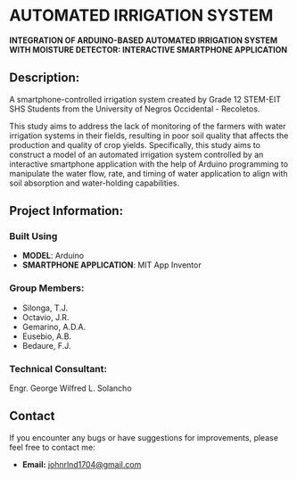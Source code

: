 # AUTOMATED IRRIGATION SYSTEM
**INTEGRATION OF ARDUINO-BASED AUTOMATED IRRIGATION SYSTEM 
WITH MOISTURE DETECTOR: INTERACTIVE SMARTPHONE APPLICATION**

## Description:
A smartphone-controlled irrigation system created by Grade 12 STEM-EIT SHS Students from the University of Negros Occidental - Recoletos.

This study aims to address the lack of monitoring of the farmers with water irrigation systems in their fields, resulting in poor soil quality that
affects the production and quality of crop yields. Specifically, this study aims to construct a model of an automated irrigation system controlled by
an interactive smartphone application with the help of Arduino programming to manipulate the water flow, rate, and timing of water application to 
align with soil absorption and water-holding capabilities.

## Project Information:
### Built Using
- **MODEL**: Arduino
- **SMARTPHONE APPLICATION**: MIT App Inventor
### Group Members:
- Silonga, T.J.
- Octavio, J.R.
- Gemarino, A.D.A.
- Eusebio, A.B.
- Bedaure, F.J.
### Technical Consultant:
Engr. George Wilfred L. Solancho

## Contact
If you encounter any bugs or have suggestions for improvements, please feel free to contact me:
- **Email:** [johnrlnd1704@gmail.com](mailto:johnrlnd1704@gmail.com)
